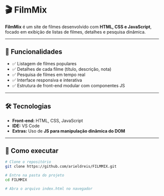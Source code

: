 # 🎬 FilmMix  

**FilmMix** é um site de filmes desenvolvido com **HTML, CSS e JavaScript**, focado em exibição de listas de filmes, detalhes e pesquisa dinâmica.  

---

## 📌 Funcionalidades
- ✅ Listagem de filmes populares  
- ✅ Detalhes de cada filme (título, descrição, nota)  
- ✅ Pesquisa de filmes em tempo real  
- ✅ Interface responsiva e interativa  
- ✅ Estrutura de front-end modular com componentes JS  

---

## 🛠 Tecnologias
- **Front-end:** HTML, CSS, JavaScript  
- **IDE:** VS Code  
- **Extras:** Uso de **JS para manipulação dinâmica do DOM**  

---

## 🚀 Como executar
```bash
# Clone o repositório
git clone https://github.com/arieldreis/FILMMIX.git

# Entre na pasta do projeto
cd FILMMIX

# Abra o arquivo index.html no navegador
